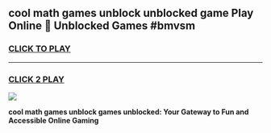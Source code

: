 
## cool math games unblock unblocked game Play Online 👋 Unblocked Games #bmvsm
<h3>
<a href="https://premium.freeplayer.one?title=cool_math_games_unblock&ref=21F">CLICK TO PLAY</a></h3>
<hr>

<h3>
<a href="https://premium.freeplayer.one?title=cool_math_games_unblock&ref=21F">CLICK 2 PLAY</a>
  
</h3>

<a href="https://premium.freeplayer.one?title=cool_math_games_unblock&ref=21F/"><img src="https://clearcache.store/games.png"></a>


**cool math games unblock games unblocked: Your Gateway to Fun and Accessible Online Gaming**
